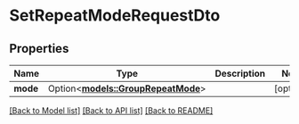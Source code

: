 # SetRepeatModeRequestDto

## Properties

Name | Type | Description | Notes
------------ | ------------- | ------------- | -------------
**mode** | Option<[**models::GroupRepeatMode**](GroupRepeatMode.md)> |  | [optional]

[[Back to Model list]](../README.md#documentation-for-models) [[Back to API list]](../README.md#documentation-for-api-endpoints) [[Back to README]](../README.md)


